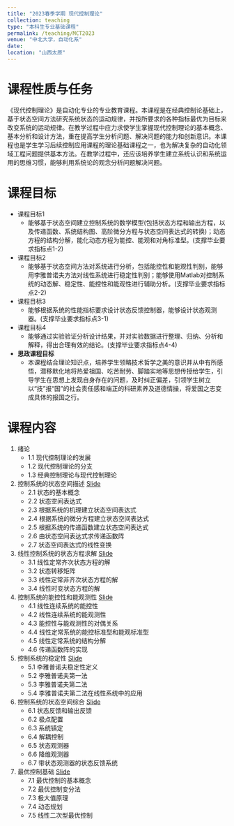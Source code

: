 ```yaml
---
title: "2023春季学期 现代控制理论"
collection: teaching
type: "本科生专业基础课程"
permalink: /teaching/MCT2023
venue: "中北大学，自动化系"
date:
location: "山西太原"
---
```


课程性质与任务
======
《现代控制理论》是自动化专业的专业教育课程。本课程是在经典控制论基础上，基于状态空间方法研究系统状态的运动规律，并按所要求的各种指标最优为目标来改变系统的运动规律。在教学过程中应力求使学生掌握现代控制理论的基本概念、基本分析和设计方法，重在提高学生分析问题、解决问题的能力和创新意识。本课程也是学生学习后续控制应用课程的理论基础课程之一，也为解决复杂的自动化领域工程问题提供基本方法。在教学过程中，还应该培养学生建立系统认识和系统运用的思维习惯，能够利用系统论的观念分析问题解决问题。

课程目标
======
* 课程目标1
	+ 能够基于状态空间建立控制系统的数学模型(包括状态方程和输出方程，以及传递函数、系统结构图、高阶微分方程与状态空间表达式的转换)；动态方程的结构分解，能化动态方程为能控、能观和对角标准型。(支撑毕业要求指标点1-2)
* 课程目标2
	+ 能够基于状态空间方法对系统进行分析，包括能控性和能观性判别，能够用李雅普诺夫方法对线性系统进行稳定性判别；能够使用Matlab对控制系统的动态解、稳定性、能控性和能观性进行辅助分析。(支撑毕业要求指标点2-2)
* 课程目标3
	+ 能够根据系统的性能指标要求设计状态反馈控制器，能够设计状态观测器。(支撑毕业要求指标点3-1)
* 课程目标4
	+ 能够通过实验验证分析设计结果，并对实验数据进行整理、归纳、分析和解释，得出合理有效的结论。(支撑毕业要求指标点4-4)
* **思政课程目标**
	+ 本课程结合理论知识点，培养学生领略技术哲学之美的意识并从中有所感悟，潜移默化地将热爱祖国、吃苦耐劳、脚踏实地等思想传授给学生，引导学生在思想上发现自身存在的问题，及时纠正偏差，引领学生树立以“技”报“国”的社会责任感和端正的科研素养及道德情操，将爱国之志变成具体的报国之行。

课程内容
======
1. 绪论
	+ 1.1 现代控制理论的发展
	+ 1.2 现代控制理论的分支
	+ 1.3 经典控制理论与现代控制理论
2. 控制系统的状态空间描述 [Slide](http://wenjie015.github.io/files/MCT2023/MCT_Beamer_Chap2.pdf)
	+ 2.1 状态的基本概念
	+ 2.2 状态空间表达式
	+ 2.3 根据系统的机理建立状态空间表达式 
	+ 2.4 根据系统的微分方程建立状态空间表达式
	+ 2.5 根据系统的传递函数建立状态空间表达式
	+ 2.6 由状态空间表达式求传递函数阵
	+ 2.7 状态空间表达式的线性变换
3. 线性控制系统的状态方程求解 [Slide](http://wenjie015.github.io/files/MCT2023/MCT_Beamer_Chap3.pdf)
	+ 3.1 线性定常齐次状态方程的解
	+ 3.2 状态转移矩阵
	+ 3.3 线性定常非齐次状态方程的解
	+ 3.4 线性时变状态方程的解
4. 控制系统的能控性和能观测性 [Slide](http://wenjie015.github.io/files/MCT2023/MCT_Beamer_Chap4.pdf)
	+ 4.1 线性连续系统的能控性
	+ 4.2 线性连续系统的能观测性
	+ 4.3 能控性与能观测性的对偶关系
	+ 4.4 线性定常系统的能控标准型和能观标准型
	+ 4.5 线性定常系统的结构分解
	+ 4.6 传递函数阵的实现
5. 控制系统的稳定性 [Slide](http://wenjie015.github.io/files/MCT2023/MCT_Beamer_Chap5.pdf)
	+ 5.1 李雅普诺夫稳定性定义
	+ 5.2 李雅普诺夫第一法
	+ 5.3 李雅普诺夫第二法
	+ 5.4 李雅普诺夫第二法在线性系统中的应用
6. 控制系统的状态空间综合 [Slide](http://wenjie015.github.io/files/MCT2023/MCT_Beamer_Chap6.pdf)
	+ 6.1 状态反馈和输出反馈 
	+ 6.2 极点配置
	+ 6.3 系统镇定
	+ 6.4 解耦控制
	+ 6.5 状态观测器
	+ 6.6 降维观测器
	+ 6.7 带状态观测器的状态反馈系统
7. 最优控制基础 [Slide](http://wenjie015.github.io/files/MCT2023/MCT_Beamer_Chap7.pdf)
	+ 7.1 最优控制的基本概念
	+ 7.2 最优控制变分法
	+ 7.3 极大值原理
	+ 7.4 动态规划
	+ 7.5 线性二次型最优控制
